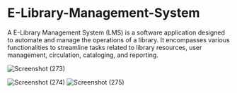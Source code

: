 # E-Library-Management-System
A E-Library Management System (LMS) is a software application designed to automate and manage the operations of a library. It encompasses various functionalities to streamline tasks related to library resources, user management, circulation, cataloging, and reporting.

![Screenshot (273)](https://github.com/sainitushar313/E-Library-Management-System/assets/65182626/9089001b-c215-4356-8bbc-a2e6ba8b9a16)

![Screenshot (274)](https://github.com/sainitushar313/E-Library-Management-System/assets/65182626/a00e8394-6214-42c5-ac65-4e706df55e9e)
![Screenshot (275)](https://github.com/sainitushar313/E-Library-Management-System/assets/65182626/d3e0a68b-c6bd-4675-9734-10dc0c03f559)
